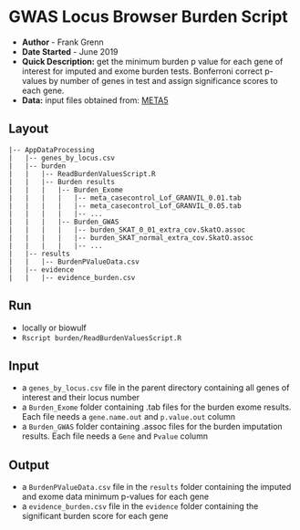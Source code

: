 # GWAS Locus Browser Burden Script
- **Author** - Frank Grenn
- **Date Started** - June 2019
- **Quick Description:** get the minimum burden p value for each gene of interest for imputed and exome burden tests. Bonferroni correct p-values by number of genes in test and assign significance scores to each gene.
- **Data:** 
input files obtained from: [META5](https://www.ncbi.nlm.nih.gov/pubmed/31701892)

## Layout
```
|-- AppDataProcessing
|   |-- genes_by_locus.csv
|   |-- burden
|   |   |-- ReadBurdenValuesScript.R
|   |   |-- Burden results
|   |   |   |-- Burden_Exome
|   |   |   |   |-- meta_casecontrol_Lof_GRANVIL_0.01.tab
|   |   |   |   |-- meta_casecontrol_Lof_GRANVIL_0.05.tab
|   |   |   |   |-- ...
|   |   |   |-- Burden_GWAS
|   |   |   |   |-- burden_SKAT_0_01_extra_cov.SkatO.assoc
|   |   |   |   |-- burden_SKAT_normal_extra_cov.SkatO.assoc
|   |   |   |   |-- ...
|   |-- results
|   |   |-- BurdenPValueData.csv
|   |-- evidence
|   |   |-- evidence_burden.csv
```

## Run
* locally or biowulf 
* `Rscript burden/ReadBurdenValuesScript.R`

## Input
* a `genes_by_locus.csv` file in the parent directory containing all genes of interest and their locus number
* a `Burden_Exome` folder containing .tab files for the burden exome results. Each file needs a `gene.name.out` and `p.value.out` column
* a `Burden_GWAS` folder containing .assoc files for the burden imputation results. Each file needs a `Gene` and `Pvalue` column

## Output
* a `BurdenPValueData.csv` file in the `results` folder containing the imputed and exome data minimum p-values for each gene
* a `evidence_burden.csv` file in the `evidence` folder containing the significant burden score for each gene